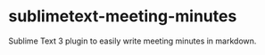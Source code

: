 sublimetext-meeting-minutes
===========================

Sublime Text 3 plugin to easily write meeting minutes in markdown.
